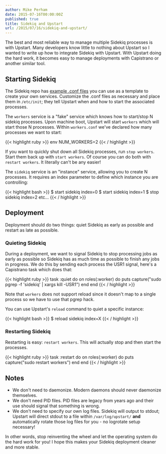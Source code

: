 ```yaml
---
author: Mike Perham
date: 2015-07-16T00:00:00Z
published: true
title: Sidekiq and Upstart
url: /2015/07/16/sidekiq-and-upstart/
---
```


The best and most reliable way to manage multiple Sidekiq processes is with Upstart.
Many developers know little to nothing about Upstart so I wanted to write up how to
integrate Sidekiq with Upstart.  With Upstart doing the hard work, it becomes easy
to manage deployments with Capistrano or another similar tool.

## Starting Sidekiq

The Sidekiq repo has [example .conf files](https://github.com/mperham/sidekiq/tree/master/examples/upstart) you can use as a template to create your
own services.  Customize the .conf files as necessary and place them in `/etc/init`;
they tell Upstart when and how to start the associated processes.

The `workers` service is a "fake" service which knows how to start/stop N sidekiq
processes.  Upon machine boot, Upstart will start `workers` which will start those N
processes.  Within `workers.conf` we've declared how many processes we want to start:

{{< highlight ruby >}}
env NUM_WORKERS=2
{{< / highlight >}}

If you want to quickly shut down all Sidekiq processes, run `stop workers`. Start
them back up with `start workers`.  Of course you can do both with `restart workers`.
It literally can't be any easier!

The `sidekiq` service is an "instance" service, allowing you to create N processes.
It requires an index parameter to define which instance you are controlling:

{{< highlight bash >}}
$ start sidekiq index=0
$ start sidekiq index=1
$ stop sidekiq index=2
etc...
{{< / highlight >}}

## Deployment

Deployment should do two things: quiet Sidekiq as early as possible and restart
as late as possible.

### Quieting Sidekiq

During a deployment, we want to signal Sidekiq to stop processing jobs as early as possible so
Sidekiq has as much time as possible to finish any jobs in progress.  We do this by sending
each process the USR1 signal, here's a Capistrano task which does that:

{{< highlight ruby >}}
task :quiet do
  on roles(:worker) do
    puts capture("sudo pgrep -f 'sidekiq' | xargs kill -USR1")
  end
end
{{< / highlight >}}

Note that `workers` does not support reload since it doesn't map to a single process so we have to
use that pgrep hack.

You can use Upstart's `reload` command to quiet a specific instance:

{{< highlight bash >}}
$ reload sidekiq index=X
{{< / highlight >}}

### Restarting Sidekiq

Restarting is easy: `restart workers`.  This will actually stop and then start the processes.

{{< highlight ruby >}}
task :restart do
  on roles(:worker) do
    puts capture("sudo restart workers")
  end
end
{{< / highlight >}}

## Notes

* We don't need to daemonize.  Modern daemons should never daemonize themselves.
* We don't need PID files.  PID files are legacy from years ago and their use should
signal that something is wrong.
* We don't need to specify our own log files.  Sidekiq will output to stdout; Upstart will direct stdout to
a file within `/var/log/upstart/` **and** automatically rotate those log files
for you - no logrotate setup necessary!

In other words, stop reinventing the wheel and let the operating system do the hard work for you!
I hope this makes your Sidekiq deployment cleaner and more stable.
